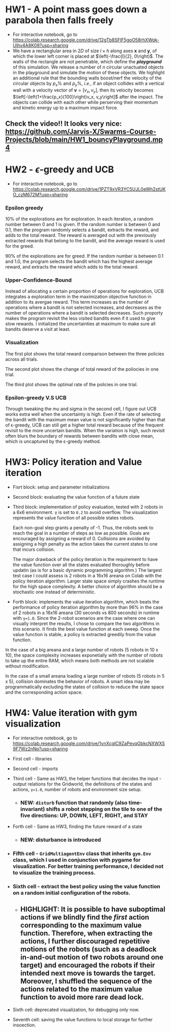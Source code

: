 # HW1 - A point mass goes down a parabola then falls freely
- For interactive notebook, go to https://colab.research.google.com/drive/12gTb8SFlF5goO58rhXWqk-Ulhv4A8K08?usp=sharing
- We have a rectanglular area in $2D$ of size $l\times h$ along axes $\boldsymbol{x}$ and $\boldsymbol{y}$, of which the lower left corner is placed at $\left(-\frac{l}{2}, 0\right)$. The walls of the rectangle are not penetrable, which define the ***playground*** of this simulation. 
We release a number of $n$ circular unactuated objects in the playground and simulate the motion of these objects. We highlight an additional rule that the bounding walls boost/nerf the velocity of the circular objects by $p_x\% \text{ and } p_y\%$, *i.e.*, if an object collides with a vertical wall with a velocity vector of $\boldsymbol{v} = \left[v_x, v_y\right]$, then its velocity becomes $\left[-\left(1+\frac{p_x}{100}\right)v_x, v_y\right]$ after the impact. The objects can collide with each other while perserving their momentum and kinetic energy up to a maximum impact force.
## Check the video!! It looks very nice: https://github.com/Jarvis-X/Swarms-Course-Projects/blob/main/HW1_bouncyPlayground.mp4

# HW2 - $\epsilon$-greedy and UCB
* For interactive notebook, go to https://colab.research.google.com/drive/1PZT9xVR3YC5UJL0eWh2stUKO_czM672M?usp=sharing
### Epsilon greedy

10% of the explorations are for exploration. In each iteration, a random number between 0 and 1 is given. If the random number is between 0 and 0.1, then the program randomly selects a bandit, extracts the reward, and adds to the total reward. The reward is averaged out with the previously extracted rewards that belong to the bandit, and the average reward is used for the greed.

90% of the explorations are for greed. If the random number is between 0.1 and 1.0, the program selects the bandit which has the highest average reward, and extracts the reward which adds to the total reward.

### Upper-Confidence-Bound

Instead of allocating a certain proportion of operations for exploration, UCB integrates a exploration term in the maximization objective function in addition to its avergae reward. This term increases as the number of operations where a bandit is not selected increases, and decreases as the number of operations where a bandit is selected decreases. Such proporty makes the program revisit the less visited bandits even if it used to give slow rewards. I initialized the uncertainties at maximum to make sure all bandits deserve a visit at least.

### Visualization

The first plot shows the total reward comparison between the three policies across all trials.

The second plot shows the change of total reward of the poliocies in one trial.

The third plot shows the optimal rate of the policies in one trial.

### Epsilon-greedy V.S UCB

Through tweaking the mu and sigma in the second cell, I figure out UCB works extra well when the uncertainty is high. Even if the rate of selecting the bandit with the maximum mean value is not significantly higher than that of ϵ-greedy, UCB can still get a higher total reward because of the frequent revisit to the more uncertain bandits. When the variation is high, such revisit often blurs the boundary of rewards between bandits with close mean, which is uncaptured by the ϵ-greedy method.


# HW3: Policy iteration and Value iteration

* Fisrt block: setup and parameter initializations

* Second block: evaluating the value function of a future state

* Third block: implementation of policy evaluation, tested with 2 robots in a 6x6 environment. γ is set to `0.2` to avoid overflow. The visualization represents the value function of all possible states robots.

  Each non-goal step grants a penalty of -1. Thus, the robots seek to reach the goal in a number of steps as low as possible. Goals are encouraged by assigning a reward of 0. Collisions are avoided by assigning a high penalty as the action takes the current states to one that incurs collision. 

  The major drawback of the policy iteration is the requirement to have the value function over all the states evaluated thoroughly before updatin (as is for a basic dynamic programming algorithm.) The largest test case I could assess is 2 robots in a 16x16 areana on Colab with the policy iteration algorithm. Larger state space simply crashes the runtime for the high space complexity. A better choice of algorithm should be a stochastic one instead of deterministic.

* Forth block: implements the value iteration algorithm, which beats the performance of policy iteration algorithm by more than 96% in the case of 2 robots in a 16x16 areana (30 seconds vs 800 seconds) in runtime with `γ=1.0`. Since the 2-robot scenarios are the case where one can visually interpret the results, I chose to compare the two algorithms in this scenario. It finds the best value function at each sweep. Once the value function is stable, a policy is extracted greedily from the value function.

In the case of a big areana and a large number of robots (5 robots in 10 x 10), the space complexity increases exponetially with the number of robots to take up the entire RAM, which means both methods are not scalable without modification.

In the case of a small areana loading a large number of robots (5 robots in 5 x 5), collision dominates the behavior of robots. A smart idea may be programmatically excluding the states of collision to reduce the state space and the corresponding action space.

# HW4: Value iteration with gym visualization

* For interactive notebook, go to https://colab.research.google.com/drive/1ynXcglC9ZaPevqGbkcNXWXS9F7Wz2nNp?usp=sharing

* First cell - libraries
* Second cell - imports
* Third cell - Same as HW3, the helper functions that decides the input -output relations for the Gridworld, the definitions of the states and actions, `γ=1.0`, number of robots and environment size setup.
  - ### NEW: `disturb` function that randomly (also time-invariant) shifts a robot stepping on the tile to one of the five directions: UP, DOWN, LEFT, RIGHT, and STAY
* Forth cell - Same as HW3, finding the future reward of a state
  - ### NEW: disturbance is introduced
* ### Fifth cell - `GridMultiagentEnv` class that inherits `gym.Env` class, which I used in conjunction with pygame for visualization. For better training performance, I decided not to visualize the training process.
* ### Sixth cell - extract the best policy using the value function on a random initial configuration of the robots.
  - ## HIGHLIGHT: It is possible to have suboptimal actions if we blindly find the *first* action corresponding to the maximum value function. Therefore, when extracting the actions, I further discouraged repetitive motions of the robots (such as a deadlock in-and-out motion of two robots around one target) and encouraged the robots if their intended next move is towards the target. Moreover, I shuffled the sequence of the actions related to the maximum value function to avoid more rare dead lock. 
* Sixth cell: deprecated visualization, for debugging only now.
* Seventh cell: saving the value functions to local storage for further insoection.
